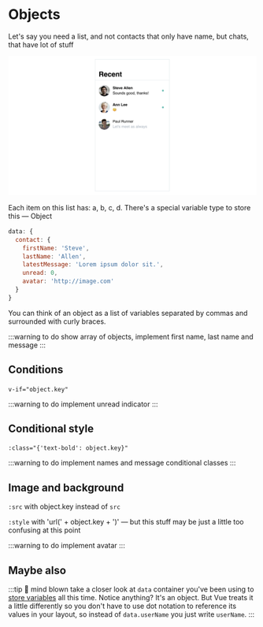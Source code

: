 # Objects

Let's say you need a list, and not contacts that only have name, but chats, that have lot of stuff

![hey](./media/chats-wireframes-1.png)

Each item on this list has: a, b, c, d. There's a special variable type to store this — Object

```js
data: {
  contact: {
    firstName: 'Steve',
    lastName: 'Allen',
    latestMessage: 'Lorem ipsum dolor sit.',
    unread: 0,
    avatar: 'http://image.com'
  }
}
```

You can think of an object as a list of variables separated by commas and surrounded with curly braces.

:::warning to do
show array of objects, implement first name, last name and message
:::

## Conditions

`v-if="object.key"`

:::warning to do
implement unread indicator
:::

## Conditional style

`:class="{'text-bold': object.key}"`

:::warning to do
implement names and message conditional classes
:::

## Image and background

`:src` with object.key instead of `src`

`:style` with 'url(' + object.key + ')' — but this stuff may be just a little too confusing at this point

:::warning to do
implement avatar
:::

## Maybe also

:::tip 🤯 mind blown
take a closer look at `data` container you've been using to [store variables](./../Data/README.md) all this time. Notice anything? It's an object. But Vue treats it a little differently so you don't have to use dot notation to reference its values in your layout, so instead of `data.userName` you just write `userName`.
:::